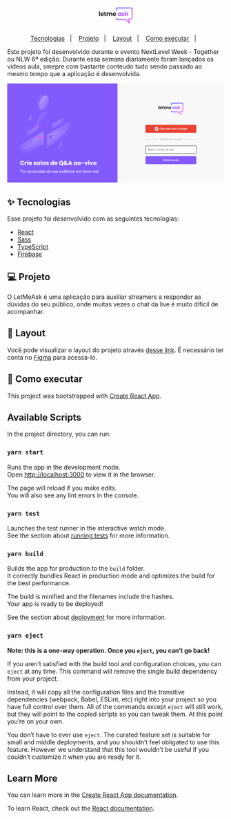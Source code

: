 <h1 align="center">
  <img alt="LetMeAsk" title="LetMeAsk" src="https://github.com/Kleitomberg/letmeask/blob/master/readme/logo.svg.png" />
</h1>

<p align="center">
  <a href="#-tecnologias">Tecnologias</a>&nbsp;&nbsp;&nbsp;|&nbsp;&nbsp;&nbsp;
  <a href="#-projeto">Projeto</a>&nbsp;&nbsp;&nbsp;|&nbsp;&nbsp;&nbsp;
  <a href="#-layout">Layout</a>&nbsp;&nbsp;&nbsp;|&nbsp;&nbsp;&nbsp;
  <a href="#-como-executar">Como executar</a>&nbsp;&nbsp;&nbsp;|&nbsp;&nbsp;&nbsp;  
</p>


Este projeto foi desenvolvido durante o evento NextLevel Week - Together ou  NLW 6ª edição.
Durante essa semana diariamente foram lançados os videos aula, 
smepre com bastante conteudo tudo sendo passado ao mesmo tempo 
que a aplicação é desenvolvida.
<br>

![LetMeAsk](https://github.com/Kleitomberg/letmeask/blob/master/LetMeAsk.png)

## ✨ Tecnologias

Esse projeto foi desenvolvido com as seguintes tecnologias:

- [React](https://reactjs.org)
- [Sass](https://sass-lang.com)
- [TypeScript](https://www.typescriptlang.org/)
- [Firebase](https://firebase.google.com/)

## 💻 Projeto

O LetMeAsk é uma aplicação para auxiliar streamers a responder as dúvidas do seu público, onde muitas vezes o chat da live é muito difícil de acompanhar. 

## 🔖 Layout

Você pode visualizar o layout do projeto através [desse link](https://www.figma.com/file/58GTyesIHz1hccjK4OP3JX/Letmeask-Copy?fuid=753408499345914050). É necessário ter conta no [Figma](http://figma.com/) para acessá-lo.

## 🚀 Como executar

This project was bootstrapped with [Create React App](https://github.com/facebook/create-react-app).

## Available Scripts

In the project directory, you can run:

### `yarn start`

Runs the app in the development mode.\
Open [http://localhost:3000](http://localhost:3000) to view it in the browser.

The page will reload if you make edits.\
You will also see any lint errors in the console.

### `yarn test`

Launches the test runner in the interactive watch mode.\
See the section about [running tests](https://facebook.github.io/create-react-app/docs/running-tests) for more information.

### `yarn build`

Builds the app for production to the `build` folder.\
It correctly bundles React in production mode and optimizes the build for the best performance.

The build is minified and the filenames include the hashes.\
Your app is ready to be deployed!

See the section about [deployment](https://facebook.github.io/create-react-app/docs/deployment) for more information.

### `yarn eject`

**Note: this is a one-way operation. Once you `eject`, you can’t go back!**

If you aren’t satisfied with the build tool and configuration choices, you can `eject` at any time. This command will remove the single build dependency from your project.

Instead, it will copy all the configuration files and the transitive dependencies (webpack, Babel, ESLint, etc) right into your project so you have full control over them. All of the commands except `eject` will still work, but they will point to the copied scripts so you can tweak them. At this point you’re on your own.

You don’t have to ever use `eject`. The curated feature set is suitable for small and middle deployments, and you shouldn’t feel obligated to use this feature. However we understand that this tool wouldn’t be useful if you couldn’t customize it when you are ready for it.

## Learn More

You can learn more in the [Create React App documentation](https://facebook.github.io/create-react-app/docs/getting-started).

To learn React, check out the [React documentation](https://reactjs.org/).
